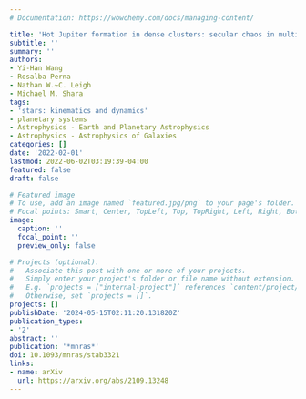 ```yaml
---
# Documentation: https://wowchemy.com/docs/managing-content/

title: 'Hot Jupiter formation in dense clusters: secular chaos in multiplanetary systems'
subtitle: ''
summary: ''
authors:
- Yi-Han Wang
- Rosalba Perna
- Nathan W.~C. Leigh
- Michael M. Shara
tags:
- 'stars: kinematics and dynamics'
- planetary systems
- Astrophysics - Earth and Planetary Astrophysics
- Astrophysics - Astrophysics of Galaxies
categories: []
date: '2022-02-01'
lastmod: 2022-06-02T03:19:39-04:00
featured: false
draft: false

# Featured image
# To use, add an image named `featured.jpg/png` to your page's folder.
# Focal points: Smart, Center, TopLeft, Top, TopRight, Left, Right, BottomLeft, Bottom, BottomRight.
image:
  caption: ''
  focal_point: ''
  preview_only: false

# Projects (optional).
#   Associate this post with one or more of your projects.
#   Simply enter your project's folder or file name without extension.
#   E.g. `projects = ["internal-project"]` references `content/project/deep-learning/index.md`.
#   Otherwise, set `projects = []`.
projects: []
publishDate: '2024-05-15T02:11:20.131820Z'
publication_types:
- '2'
abstract: ''
publication: '*mnras*'
doi: 10.1093/mnras/stab3321
links:
- name: arXiv
  url: https://arxiv.org/abs/2109.13248
---
```

